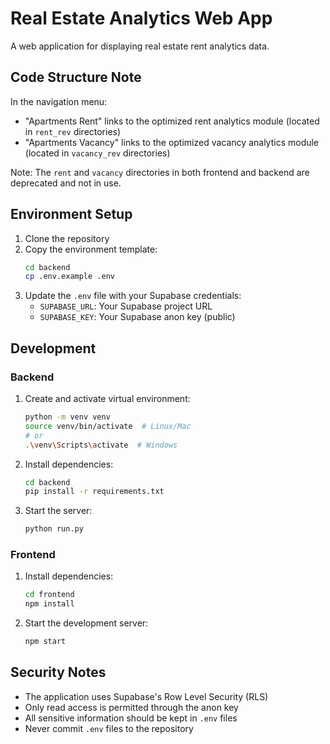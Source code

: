 # Real Estate Analytics Web App

A web application for displaying real estate rent analytics data.

## Code Structure Note

In the navigation menu:
- "Apartments Rent" links to the optimized rent analytics module (located in `rent_rev` directories)
- "Apartments Vacancy" links to the optimized vacancy analytics module (located in `vacancy_rev` directories)

Note: The `rent` and `vacancy` directories in both frontend and backend are deprecated and not in use.

## Environment Setup

1. Clone the repository
2. Copy the environment template:
   ```bash
   cd backend
   cp .env.example .env
   ```
3. Update the `.env` file with your Supabase credentials:
   - `SUPABASE_URL`: Your Supabase project URL
   - `SUPABASE_KEY`: Your Supabase anon key (public)

## Development

### Backend
1. Create and activate virtual environment:
   ```bash
   python -m venv venv
   source venv/bin/activate  # Linux/Mac
   # or
   .\venv\Scripts\activate  # Windows
   ```
2. Install dependencies:
   ```bash
   cd backend
   pip install -r requirements.txt
   ```
3. Start the server:
   ```bash
   python run.py
   ```

### Frontend
1. Install dependencies:
   ```bash
   cd frontend
   npm install
   ```
2. Start the development server:
   ```bash
   npm start
   ```

## Security Notes

- The application uses Supabase's Row Level Security (RLS)
- Only read access is permitted through the anon key
- All sensitive information should be kept in `.env` files
- Never commit `.env` files to the repository 
